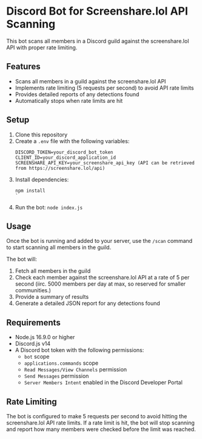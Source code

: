 # Discord Bot for Screenshare.lol API Scanning

This bot scans all members in a Discord guild against the screenshare.lol API with proper rate limiting.

## Features

- Scans all members in a guild against the screenshare.lol API
- Implements rate limiting (5 requests per second) to avoid API rate limits
- Provides detailed reports of any detections found
- Automatically stops when rate limits are hit

## Setup

1. Clone this repository
2. Create a `.env` file with the following variables:
   ```
   DISCORD_TOKEN=your_discord_bot_token
   CLIENT_ID=your_discord_application_id
   SCREENSHARE_API_KEY=your_screenshare_api_key (API can be retrieved from https://screenshare.lol/api)
   ```
3. Install dependencies:
   ```
   npm install
   `
4. Run the bot:
   `
   node index.js
   `

## Usage

Once the bot is running and added to your server, use the `/scan` command to start scanning all members in the guild.

The bot will:
1. Fetch all members in the guild
2. Check each member against the screenshare.lol API at a rate of 5 per second (iirc. 5000 members per day at max, so reserved for smaller communities.)
3. Provide a summary of results
4. Generate a detailed JSON report for any detections found

## Requirements

- Node.js 16.9.0 or higher
- Discord.js v14
- A Discord bot token with the following permissions:
  - `bot` scope
  - `applications.commands` scope
  - `Read Messages/View Channels` permission
  - `Send Messages` permission
  - `Server Members Intent` enabled in the Discord Developer Portal

## Rate Limiting

The bot is configured to make 5 requests per second to avoid hitting the screenshare.lol API rate limits. If a rate limit is hit, the bot will stop scanning and report how many members were checked before the limit was reached.

